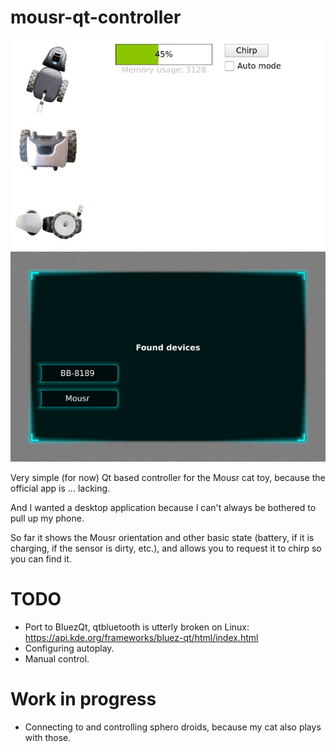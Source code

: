 mousr-qt-controller
===================

![screenshot](/screenshot.jpg)
![screenshot of scanning](/connecting.jpg)

Very simple (for now) Qt based controller for the Mousr cat toy, because the
official app is ... lacking.

And I wanted a desktop application because I can't always be bothered to pull
up my phone.

So far it shows the Mousr orientation and other basic state (battery, if it is
charging, if the sensor is dirty, etc.), and allows you to request it to chirp
so you can find it.

TODO
====

 * Port to BluezQt, qtbluetooth is utterly broken on Linux: https://api.kde.org/frameworks/bluez-qt/html/index.html
 * Configuring autoplay.
 * Manual control.


Work in progress
================

 * Connecting to and controlling sphero droids, because my cat also plays with those.
